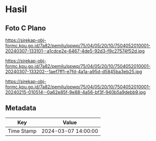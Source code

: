 # Hasil

## Foto C Plano

https://sirekap-obj-formc.kpu.go.id/7a82/pemilu/ppwp/75/04/05/20/10/7504052010001-20240307-133101--a1cdce2e-6467-4de5-92d3-f9c27574f52d.jpg

https://sirekap-obj-formc.kpu.go.id/7a82/pemilu/ppwp/75/04/05/20/10/7504052010001-20240307-133202--1aef7ff1-e7fd-4a1a-a95d-d5845ba3eb25.jpg

https://sirekap-obj-formc.kpu.go.id/7a82/pemilu/ppwp/75/04/05/20/10/7504052010001-20240215-010514--0a62e85f-9e88-4a56-bf3f-940b5a9debb9.jpg


## Metadata

| Key        | Value               |
| ---------- | ------------------- |
| Time Stamp | 2024-03-07 14:00:00 |



